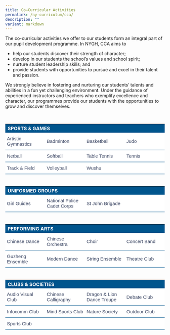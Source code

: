 ```yaml
---
title: Co–Curricular Activities
permalink: /ny-curriculum/cca/
description: ""
variant: markdown
---
```

The co-curricular activities we offer to our students form an integral part of our pupil development programme. In NYGH, CCA aims to

* help our students discover their strength of character; 
* develop in our students the school’s values and school spirit; 
* nurture student leadership skills; and
* provide students with opportunities to pursue and excel in their talent and passion.

We strongly believe in fostering and nurturing our students’ talents and abilities in a fun yet challenging environment. Under the guidance of experienced instructors and teachers who exemplify excellence and character, our programmes provide our students with the opportunities to grow and discover themselves.

<br>
<style type="text/css">
.cca  {border-collapse:collapse;border-spacing:0;}
.cca td{ font-family:Arial, sans-serif; overflow:hidden;padding:10px 5px;word-break:normal;}
.cca .th-100{ background-color:#00558D; color:#FFF;text-align:left;vertical-align:top;font-size:15px; vertical-align: middle; width:100%;}
.cca .tg-25{background-color:#FFF;color:#3c4764;text-align:left;vertical-align:middle; border-bottom:1px solid #00558D !important; font-size:15px !important; width:25%;}	
</style>

<table style="width: 100%" class="cca">  
<tbody>
<tr>
  <th colspan="4" class="th-100">SPORTS &amp; GAMES</th>
</tr>
<tr>
    <td class="tg-25">Artistic Gymnastics</td>
		<td class="tg-25">Badminton</td>	
	  <td class="tg-25">Basketball</td>	
		<td class="tg-25">Judo</td>	
</tr>
<tr>
    <td class="tg-25">Netball</td>
		<td class="tg-25">Softball</td>	
	  <td class="tg-25">Table Tennis</td>	
		<td class="tg-25">Tennis</td>	
</tr>
<tr>
		<td class="tg-25">Track &amp; Field</td>	
	  <td class="tg-25">Volleyball</td>	
		<td class="tg-25">Wushu</td>	
	  <td class="tg-25">&nbsp;</td>
</tr>
<tr><td>&nbsp;</td></tr>	
<tr>
  <th colspan="4" class="th-100">UNIFORMED GROUPS</th>
</tr>
<tr>
    <td class="tg-25">Girl Guides</td>
		<td class="tg-25">National Police Cadet Corps</td>	
	  <td class="tg-25">St John Brigade</td>	
		<td class="tg-25">&nbsp;</td>	
</tr>
<tr><td>&nbsp;</td></tr>
<tr>
  <th colspan="4" class="th-100">PERFORMING ARTS</th>
</tr>
<tr>
    <td class="tg-25">Chinese Dance</td>
		<td class="tg-25">Chinese Orchestra</td>	
	  <td class="tg-25">Choir</td>	
		<td class="tg-25">Concert Band</td>	
</tr>	
		<tr><td class="tg-25">Guzheng Ensemble</td>	
	  <td class="tg-25">Modern Dance</td>
		<td class="tg-25">String Ensemble</td>	
	  <td class="tg-25">Theatre Club</td>	
</tr>	
<tr><td>&nbsp;</td></tr>
<tr>
  <th colspan="4" class="th-100">CLUBS &amp; SOCIETIES</th>
</tr>
<tr>
    <td class="tg-25">Audio Visual Club</td>
		<td class="tg-25">Chinese Calligraphy</td>	
	  <td class="tg-25">Dragon &amp; Lion Dance Troupe</td>	
		<td class="tg-25">Debate Club</td>	
</tr>	
		<tr><td class="tg-25">Infocomm Club</td>	
	  <td class="tg-25">Mind Sports Club</td>
		<td class="tg-25">Nature Society</td>	
	  <td class="tg-25">Outdoor Club</td>	
</tr>	
		<tr><td class="tg-25">Sports Club</td>	
	  <td class="tg-25">&nbsp;</td>
		<td class="tg-25">&nbsp;</td>	
	  <td class="tg-25">&nbsp;</td>	
</tr>	
</tbody>
</table>